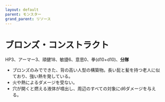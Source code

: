 ```yaml
---
layout: default
parent: モンスター
grand_parent: リソース
---
```


# ブロンズ・コンストラクト

HP3、アーマー3、頑健18、敏捷6、意思0、拳(d10+d10)、**分隊**

- ブロンズのみでできた、背の高い人型の構築物。長い髭と髪を持つ老人に似ており、強い熱を発している。
- 火や熱によるダメージを受ない。
- 穴が開くと燃える液体が噴出し、周辺のすべての対象にd6ダメージを与える。
